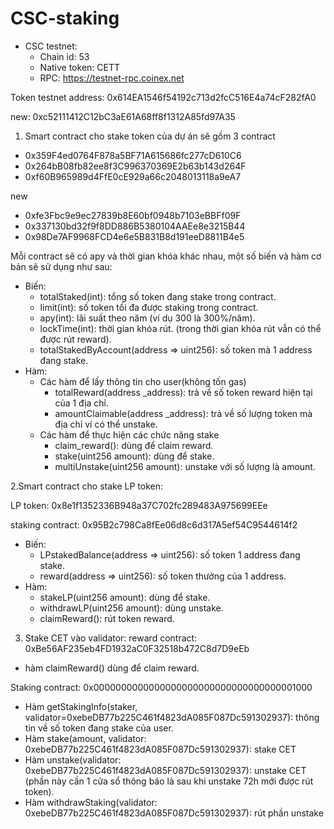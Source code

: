 # CSC-staking

- CSC testnet:
  + Chain id: 53
  + Native token: CETT
  + RPC: https://testnet-rpc.coinex.net

Token testnet address: 0x614EA1546f54192c713d2fcC516E4a74cF282fA0

new: 0xc52111412C12bC3aE61A68ff8f1312A85fd97A35
   

1. Smart contract cho stake token của dự án sẽ gồm 3 contract
  - 0x359F4ed0764F878a5BF71A615686fc277cD610C6
  - 0x264bB08fb82ee8f3C996370369E2b63b143d264F
  - 0xf60B965989d4FfE0cE929a66c2048013118a9eA7
  
  new

  - 0xfe3Fbc9e9ec27839b8E60bf0948b7103eBBFf09F
  - 0x337130bd32f9f8DD886B5380104AAEe8e3215B44
  - 0x98De7AF9968FCD4e6e5B831B8d191eeD8811B4e5
  
  
  Mỗi contract sẽ có apy và thời gian khóa khác nhau, một số biến và hàm cơ bản sẽ sử dụng như sau:
  - Biến:
    + totalStaked(int): tổng số token đang stake trong contract. 
    + limit(int): số token tối đa được staking trong contract.
    + apy(int): lãi suất theo năm (ví dụ 300 là 300%/năm).
    + lockTime(int): thời gian khóa rút. (trong thời gian khóa rút vẫn có thể được rút reward).
    + totalStakedByAccount(address => uint256): số token mà 1 address đang stake.
  - Hàm:
    + Các hàm để lấy thông tin cho user(không tốn gas)
      + totalReward(address _address): trả về số token reward hiện tại của 1 địa chỉ.
      + amountClaimable(address _address): trả về số lượng token mà địa chỉ ví có thể unstake.
    + Các hàm để thực hiện các chức năng stake
      + claim_reward(): dùng để claim reward.
      + stake(uint256 amount): dùng để stake.
      + multiUnstake(uint256 amount): unstake với số lượng là amount.

2.Smart contract cho stake LP token:

LP token: 0x8e1f1352336B948a37C702fc289483A975699EEe

staking contract: 0x95B2c798Ca8fEe06d8c6d317A5ef54C9544614f2

- Biến:
  + LPstakedBalance(address => uint256): số token 1 address đang stake.
  + reward(address => uint256): số token thưởng của 1 address.
- Hàm:
  + stakeLP(uint256 amount): dùng để stake.
  + withdrawLP(uint256 amount): dùng unstake.
  + claimReward(): rút token reward.

3. Stake CET vào validator:
reward contract: 0xBe56AF235eb4FD1932aC0F32518b472C8d7D9eEb
+ hàm claimReward() dùng để claim reward.

Staking contract: 0x0000000000000000000000000000000000001000
+ Hàm getStakingInfo(staker, validator=0xebeDB77b225C461f4823dA085F087Dc591302937): thông tin về số token đang stake của user.
+ Hàm stake(amount, validator: 0xebeDB77b225C461f4823dA085F087Dc591302937): stake CET
+ Hàm unstake(validator: 0xebeDB77b225C461f4823dA085F087Dc591302937): unstake CET (phần này cần 1 cửa sổ thông báo là sau khi unstake 72h mới được rút token).
+ Hàm withdrawStaking(validator: 0xebeDB77b225C461f4823dA085F087Dc591302937): rút phần unstake 
